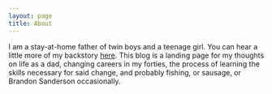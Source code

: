 ```yaml
---
layout: page
title: About
---
```


I am a stay-at-home father of twin boys and a teenage girl. You can hear a little more of my backstory [here](/2021/09/22/hello-world/). This blog is a 
landing page for my thoughts on life as a dad, changing careers in my forties, the process of learning the skills necessary for said 
change, and probably fishing, or sausage, or Brandon Sanderson occasionally.
